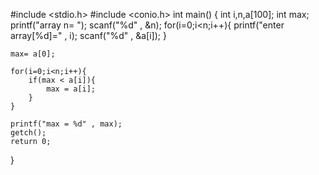 #include <stdio.h>
#include <conio.h>
int main() {
	int i,n,a[100];
	int max;
	printf("array n= ");
	scanf("%d" , &n);
	for(i=0;i<n;i++){
		printf("enter array[%d]=" , i);
		scanf("%d" , &a[i]);
	}
	
	max= a[0];
	
	for(i=0;i<n;i++){
		if(max < a[i]){
			max = a[i];
		}
	}
	
	printf("max = %d" , max);
	getch();
	return 0; 
}

